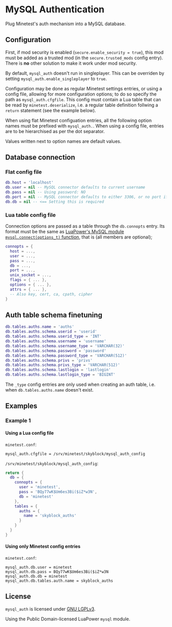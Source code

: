 # MySQL Authentication

Plug Minetest's auth mechanism into a MySQL database.

## Configuration

First, if mod security is enabled (`secure.enable_security = true`), this mod must be added as
a trusted mod (in the `secure.trusted_mods` config entry). There is **no** other solution to
make it work under mod security.

By default, `mysql_auth` doesn't run in singleplayer. This can be overriden by setting
`mysql_auth.enable_singleplayer` to `true`.

Configuration may be done as regular Minetest settings entries, or using a config file, allowing
for more configuration options; to do so specify the path as `mysql_auth.cfgfile`. This config
must contain a Lua table that can be read by `minetest.deserialize`, i.e. a regular table
definition follwing a `return` statement (see the example below).

When using flat Minetest configuation entries, all the following option names must be prefixed
with `mysql_auth.`. When using a config file, entries are to be hierarchised as per the dot
separator.

Values written next to option names are default values.

## Database connection

### Flat config file

```lua
db.host = 'localhost'
db.user = nil -- MySQL connector defaults to current username
db.pass = nil -- Using password: NO
db.port = nil -- MySQL connector defaults to either 3306, or no port if using localhost/unix socket
db.db = nil -- <== Setting this is required
```

### Lua table config file

Connection options are passed as a table through the `db.connopts` entry.
Its format must be the same as [LuaPower's MySQL module `mysql.connect(options_t)` function][mycn],
that is (all members are optional);

```lua
connopts = {
  host = ...,
  user = ...,
  pass = ...,
  db = ...,
  port = ...,
  unix_socket = ...,
  flags = { ... },
  options = { ... },
  attrs = { ... },
  -- Also key, cert, ca, cpath, cipher
}
```

## Auth table schema finetuning

```lua
db.tables.auths.name = 'auths'
db.tables.auths.schema.userid = 'userid'
db.tables.auths.schema.userid_type = 'INT'
db.tables.auths.schema.username = 'username'
db.tables.auths.schema.username_type = 'VARCHAR(32)'
db.tables.auths.schema.password = 'password'
db.tables.auths.schema.password_type = 'VARCHAR(512)'
db.tables.auths.schema.privs = 'privs'
db.tables.auths.schema.privs_type = 'VARCHAR(512)'
db.tables.auths.schema.lastlogin = 'lastlogin'
db.tables.auths.schema.lastlogin_type = 'BIGINT'
```

The `_type` config entries are only used when creating an auth table, i.e. when
`db.tables.auths.name` doesn't exist.

## Examples

### Example 1

#### Using a Lua config file

`minetest.conf`:
```
mysql_auth.cfgfile = /srv/minetest/skyblock/mysql_auth_config
```

`/srv/minetest/skyblock/mysql_auth_config`:
```lua
return {
  db = {
    connopts = {
      user = 'minetest',
      pass = 'BQy77wK$Um6es3Bi($iZ*w3N',
      db = 'minetest'
    },
    tables = {
      auths = {
        name = 'skyblock_auths'
      }
    }
  }
}
```

#### Using only Minetest config entries

`minetest.conf`:
```
mysql_auth.db.user = minetest
mysql_auth.db.pass = BQy77wK$Um6es3Bi($iZ*w3N
mysql_auth.db.db = minetest
mysql_auth.db.tables.auth.name = skyblock_auths
```

## License

`mysql_auth` is licensed under [GNU LGPLv3](https://www.gnu.org/licenses/lgpl.html).

Using the Public Domain-licensed LuaPower `mysql` module.


[mycn]: https://luapower.com/mysql#mysql.connectoptions_t---conn